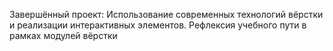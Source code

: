 Завершённый проект: Использование современных технологий вёрстки и реализации интерактивных элементов. Рефлексия учебного пути в рамках модулей вёрстки

